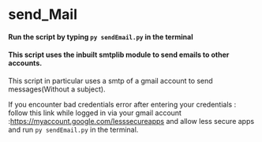 # send_Mail

#### Run the script by typing `py sendEmail.py` in the terminal

#### This script uses the inbuilt smtplib module to send emails to other accounts.

This script in particular uses a smtp of a gmail account to send messages(Without a subject).

If you encounter bad credentials error after entering your credentials :
follow this link while logged in via your gmail account :https://myaccount.google.com/lesssecureapps
and allow less secure apps and run `py sendEmail.py` in the terminal.
